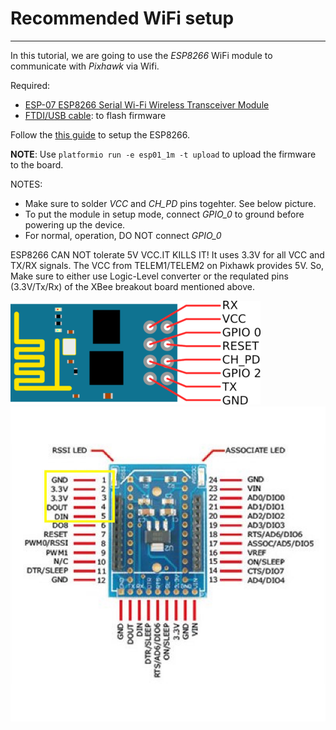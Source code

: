 # Recommended WiFi setup
---

In this tutorial, we are going to use the *ESP8266* WiFi module to communicate with *Pixhawk* via Wifi.

Required:
* [ESP-07 ESP8266 Serial Wi-Fi Wireless Transceiver Module](http://www.dx.com/p/esp-07-esp8266-serial-wi-f-wireless-module-w-built-in-antenna-compatible-with-3-3v-5v-for-arduino-400559#.V0rfbGMwzww)
* [FTDI/USB cable](http://www.robotshop.com/en/ftdi-usb-to-ttl-serial-cable-5v.html): to flash firmware

<div class="info">
Follow the
<a href="https://pixhawk.org/peripherals/8266">this guide</a>
to setup the ESP8266.
</div>

**NOTE**: Use `platformio run -e esp01_1m -t upload` to upload the firmware to the board.

NOTES:
  * Make sure to solder *VCC* and *CH_PD* pins togehter. See below picture.
  * To put the module in setup mode, connect *GPIO_0* to ground before powering up the device.
  * For normal, operation, DO NOT connect *GPIO_0*

<div class="error">
ESP8266 CAN NOT tolerate 5V VCC.IT KILLS IT!
It uses 3.3V for all VCC and TX/RX signals.
The VCC from TELEM1/TELEM2 on Pixhawk provides 5V. So, Make sure to either use Logic-Level converter or the requlated pins (3.3V/Tx/Rx) of the XBee breakout board mentioned above.
</div>

![](esp8266_pinout.png)
![](990001_layout.jpg)